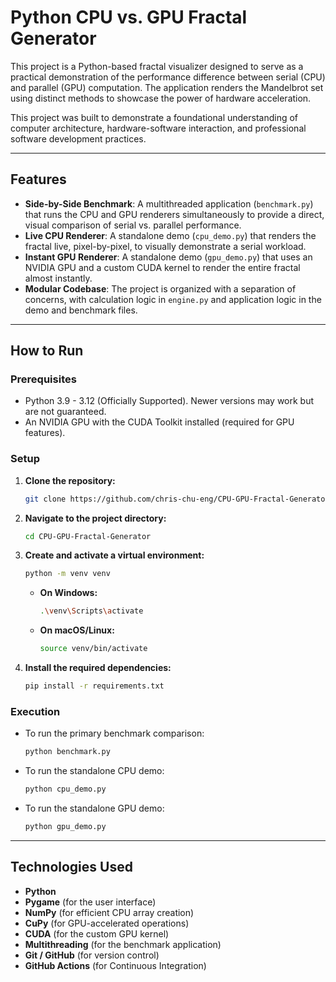 # Python CPU vs. GPU Fractal Generator

This project is a Python-based fractal visualizer designed to serve as a practical demonstration of the performance difference between serial (CPU) and parallel (GPU) computation. The application renders the Mandelbrot set using distinct methods to showcase the power of hardware acceleration.

This project was built to demonstrate a foundational understanding of computer architecture, hardware-software interaction, and professional software development practices.

---

## Features
- **Side-by-Side Benchmark**: A multithreaded application (`benchmark.py`) that runs the CPU and GPU renderers simultaneously to provide a direct, visual comparison of serial vs. parallel performance.
- **Live CPU Renderer**: A standalone demo (`cpu_demo.py`) that renders the fractal live, pixel-by-pixel, to visually demonstrate a serial workload.
- **Instant GPU Renderer**: A standalone demo (`gpu_demo.py`) that uses an NVIDIA GPU and a custom CUDA kernel to render the entire fractal almost instantly.
- **Modular Codebase**: The project is organized with a separation of concerns, with calculation logic in `engine.py` and application logic in the demo and benchmark files.

---

## How to Run

### Prerequisites
- Python 3.9 - 3.12 (Officially Supported). Newer versions may work but are not guaranteed.
- An NVIDIA GPU with the CUDA Toolkit installed (required for GPU features).

### Setup
1.  **Clone the repository:**
    ```bash
    git clone https://github.com/chris-chu-eng/CPU-GPU-Fractal-Generator.git
    ```
2.  **Navigate to the project directory:**
    ```bash
    cd CPU-GPU-Fractal-Generator
    ```
3.  **Create and activate a virtual environment:**
    ```bash
    python -m venv venv
    ```
    - **On Windows:**
        ```bash
        .\venv\Scripts\activate
        ```
    - **On macOS/Linux:**
        ```bash
        source venv/bin/activate
        ```
4.  **Install the required dependencies:**
    ```bash
    pip install -r requirements.txt
    ```

### Execution
- To run the primary benchmark comparison:
    ```bash
    python benchmark.py
    ```
- To run the standalone CPU demo:
    ```bash
    python cpu_demo.py
    ```
- To run the standalone GPU demo:
    ```bash
    python gpu_demo.py
    ```

---

## Technologies Used
- **Python**
- **Pygame** (for the user interface)
- **NumPy** (for efficient CPU array creation)
- **CuPy** (for GPU-accelerated operations)
- **CUDA** (for the custom GPU kernel)
- **Multithreading** (for the benchmark application)
- **Git / GitHub** (for version control)
- **GitHub Actions** (for Continuous Integration)